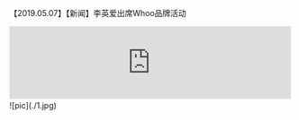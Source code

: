 【2019.05.07】【新闻】李英爱出席Whoo品牌活动            
<iframe src="https://video.h5.weibo.cn/1034:4369348530229843/4369349118711980" style="width: 500px; height: 130px; border: 0px"></iframe>     
![pic](./1.jpg)  
